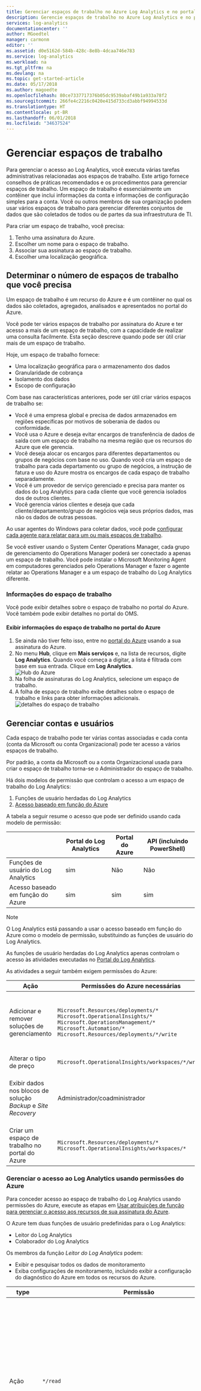 ```yaml
---
title: Gerenciar espaços de trabalho no Azure Log Analytics e no portal do OMS | Microsoft Docs
description: Gerencie espaços de trabalho no Azure Log Analytics e no portal do OMS usando várias tarefas administrativas em usuários, contas, espaços de trabalho e contas do Azure.
services: log-analytics
documentationcenter: ''
author: MGoedtel
manager: carmonm
editor: ''
ms.assetid: d0e5162d-584b-428c-8e8b-4dcaa746e783
ms.service: log-analytics
ms.workload: na
ms.tgt_pltfrm: na
ms.devlang: na
ms.topic: get-started-article
ms.date: 05/17/2018
ms.author: magoedte
ms.openlocfilehash: 80ce7337717376b05dc9539abaf49b1a933a78f2
ms.sourcegitcommit: 266fe4c2216c0420e415d733cd3abbf94994533d
ms.translationtype: HT
ms.contentlocale: pt-BR
ms.lasthandoff: 06/01/2018
ms.locfileid: "34637524"
---
```

# <a name="manage-workspaces"></a>Gerenciar espaços de trabalho

Para gerenciar o acesso ao Log Analytics, você executa várias tarefas administrativas relacionadas aos espaços de trabalho. Este artigo fornece conselhos de práticas recomendados e os procedimentos para gerenciar espaços de trabalho. Um espaço de trabalho é essencialmente um contêiner que inclui informações da conta e informações de configuração simples para a conta. Você ou outros membros de sua organização podem usar vários espaços de trabalho para gerenciar diferentes conjuntos de dados que são coletados de todos ou de partes da sua infraestrutura de TI.

Para criar um espaço de trabalho, você precisa:

1. Tenho uma assinatura do Azure.
2. Escolher um nome para o espaço de trabalho.
3. Associar sua assinatura ao espaço de trabalho.
4. Escolher uma localização geográfica.

## <a name="determine-the-number-of-workspaces-you-need"></a>Determinar o número de espaços de trabalho que você precisa
Um espaço de trabalho é um recurso do Azure e é um contêiner no qual os dados são coletados, agregados, analisados e apresentados no portal do Azure.

Você pode ter vários espaços de trabalho por assinatura do Azure e ter acesso a mais de um espaço de trabalho, com a capacidade de realizar uma consulta facilmente. Esta seção descreve quando pode ser útil criar mais de um espaço de trabalho.

Hoje, um espaço de trabalho fornece:

* Uma localização geográfica para o armazenamento dos dados
* Granularidade de cobrança
* Isolamento dos dados
* Escopo de configuração

Com base nas características anteriores, pode ser útil criar vários espaços de trabalho se:

* Você é uma empresa global e precisa de dados armazenados em regiões específicas por motivos de soberania de dados ou conformidade.
* Você usa o Azure e deseja evitar encargos de transferência de dados de saída com um espaço de trabalho na mesma região que os recursos do Azure que ele gerencia.
* Você deseja alocar os encargos para diferentes departamentos ou grupos de negócios com base no uso. Quando você cria um espaço de trabalho para cada departamento ou grupo de negócios, a instrução de fatura e uso do Azure mostra os encargos de cada espaço de trabalho separadamente.
* Você é um provedor de serviço gerenciado e precisa para manter os dados do Log Analytics para cada cliente que você gerencia isolados dos de outros clientes.
* Você gerencia vários clientes e deseja que cada cliente/departamento/grupo de negócios veja seus próprios dados, mas não os dados de outras pessoas.

Ao usar agentes do Windows para coletar dados, você pode [configurar cada agente para relatar para um ou mais espaços de trabalho](log-analytics-windows-agents.md).

Se você estiver usando o System Center Operations Manager, cada grupo de gerenciamento do Operations Manager poderá ser conectado a apenas um espaço de trabalho. Você pode instalar o Microsoft Monitoring Agent em computadores gerenciados pelo Operations Manager e fazer o agente relatar ao Operations Manager e a um espaço de trabalho do Log Analytics diferente.

### <a name="workspace-information"></a>Informações do espaço de trabalho

Você pode exibir detalhes sobre o espaço de trabalho no portal do Azure. Você também pode exibir detalhes no portal do OMS.

#### <a name="view-workspace-information-in-the-azure-portal"></a>Exibir informações do espaço de trabalho no portal do Azure

1. Se ainda não tiver feito isso, entre no [portal do Azure](https://portal.azure.com) usando a sua assinatura do Azure.
2. No menu **Hub**, clique em **Mais serviços** e, na lista de recursos, digite **Log Analytics**. Quando você começa a digitar, a lista é filtrada com base em sua entrada. Clique em **Log Analytics**.  
    ![Hub do Azure](./media/log-analytics-manage-access/hub.png)  
3. Na folha de assinaturas do Log Analytics, selecione um espaço de trabalho.
4. A folha de espaço de trabalho exibe detalhes sobre o espaço de trabalho e links para obter informações adicionais.  
    ![detalhes do espaço de trabalho](./media/log-analytics-manage-access/workspace-details.png)  


## <a name="manage-accounts-and-users"></a>Gerenciar contas e usuários
Cada espaço de trabalho pode ter várias contas associadas e cada conta (conta da Microsoft ou conta Organizacional) pode ter acesso a vários espaços de trabalho.

Por padrão, a conta da Microsoft ou a conta Organizacional usada para criar o espaço de trabalho torna-se o Administrador do espaço de trabalho.

Há dois modelos de permissão que controlam o acesso a um espaço de trabalho do Log Analytics:

1. Funções de usuário herdadas do Log Analytics
2. [Acesso baseado em função do Azure](../active-directory/role-based-access-control-configure.md)

A tabela a seguir resume o acesso que pode ser definido usando cada modelo de permissão:

|                          | Portal do Log Analytics | Portal do Azure | API (incluindo PowerShell) |
|--------------------------|----------------------|--------------|----------------------------|
| Funções de usuário do Log Analytics | sim                  | Não           | Não                          |
| Acesso baseado em função do Azure  | sim                  | sim          | sim                        |

> [!NOTE]
> O Log Analytics está passando a usar o acesso baseado em função do Azure como o modelo de permissão, substituindo as funções de usuário do Log Analytics.
>
>

As funções de usuário herdadas do Log Analytics apenas controlam o acesso às atividades executadas no [Portal do Log Analytics](https://mms.microsoft.com).

As atividades a seguir também exigem permissões do Azure:

| Ação                                                          | Permissões do Azure necessárias | Observações |
|-----------------------------------------------------------------|--------------------------|-------|
| Adicionar e remover soluções de gerenciamento                        | `Microsoft.Resources/deployments/*` <br> `Microsoft.OperationalInsights/*` <br> `Microsoft.OperationsManagement/*` <br> `Microsoft.Automation/*` <br> `Microsoft.Resources/deployments/*/write` | Essas permissões precisam ser concedidas no nível de assinatura ou no grupo de recursos. |
| Alterar o tipo de preço                                       | `Microsoft.OperationalInsights/workspaces/*/write` | |
| Exibir dados nos blocos de solução *Backup* e *Site Recovery* | Administrador/coadministrador | Acessa recursos implantados usando o modelo de implantação clássico |
| Criar um espaço de trabalho no portal do Azure                        | `Microsoft.Resources/deployments/*` <br> `Microsoft.OperationalInsights/workspaces/*` ||


### <a name="managing-access-to-log-analytics-using-azure-permissions"></a>Gerenciar o acesso ao Log Analytics usando permissões do Azure
Para conceder acesso ao espaço de trabalho do Log Analytics usando permissões do Azure, execute as etapas em [Usar atribuições de função para gerenciar o acesso aos recursos de sua assinatura do Azure](../active-directory/role-based-access-control-configure.md).

O Azure tem duas funções de usuário predefinidas para o Log Analytics:
- Leitor do Log Analytics
- Colaborador do Log Analytics

Os membros da função *Leitor do Log Analytics* podem:
- Exibir e pesquisar todos os dados de monitoramento 
- Exiba configurações de monitoramento, incluindo exibir a configuração do diagnóstico do Azure em todos os recursos do Azure.

| type    | Permissão | DESCRIÇÃO |
| ------- | ---------- | ----------- |
| Ação | `*/read`   | Capacidade de exibir todos os recursos e a configuração do recurso. Inclui exibir: <br> Status de extensão da máquina virtual <br> Configuração do diagnóstico do Azure nos recursos <br> Todas as propriedades e configurações de todos os recursos |
| Ação | `Microsoft.OperationalInsights/workspaces/analytics/query/action` | Capacidade de execução de consultas de Pesquisa de Logs v2 |
| Ação | `Microsoft.OperationalInsights/workspaces/search/action` | Capacidade de execução de consultas de Pesquisa de Logs v1 |
| Ação | `Microsoft.Support/*` | Capacidade de abrir casos de suporte |
|Nenhuma Ação | `Microsoft.OperationalInsights/workspaces/sharedKeys/read` | Impede a leitura da chave do espaço de trabalho necessária para usar a API da coleta de dados e instalar os agentes |


Os membros da função *Colaborador do Log Analytics* podem:
- Ler todos os dados de monitoramento  
- Criar e configurar Contas de automação  
- Adicionar e remover soluções de gerenciamento    
    > [!NOTE] 
    > Para executar com êxito essas duas ações, essa permissão deve ser concedida no nível do grupo de recursos ou da assinatura.  

- Ler as chaves da conta de armazenamento   
- Configurar a coleta de logs no Armazenamento do Azure  
- Editar configurações de monitoramento dos recursos do Azure, incluindo
  - Adicionar a extensão VM às VMs
  - Configurar o diagnóstico do Azure em todos os recursos do Azure

> [!NOTE] 
> Você pode usar a capacidade de adicionar uma extensão da máquina virtual a uma máquina virtual para ter controle total sobre uma máquina virtual.

| Permissão | DESCRIÇÃO |
| ---------- | ----------- |
| `*/read`     | Capacidade de exibir todos os recursos e a configuração do recurso. Inclui exibir: <br> Status de extensão da máquina virtual <br> Configuração do diagnóstico do Azure nos recursos <br> Todas as propriedades e configurações de todos os recursos |
| `Microsoft.Automation/automationAccounts/*` | Capacidade de criar e configurar Contas de automação do Azure, incluindo adicionar e editar runbooks |
| `Microsoft.ClassicCompute/virtualMachines/extensions/*` <br> `Microsoft.Compute/virtualMachines/extensions/*` | Adicionar, atualizar e remover as extensões da máquina virtual, incluindo a extensão do Microsoft Monitoring Agent e o Agente do OMS para a extensão do Linux |
| `Microsoft.ClassicStorage/storageAccounts/listKeys/action` <br> `Microsoft.Storage/storageAccounts/listKeys/action` | Exiba a chave da conta de armazenamento. Necessário para configurar o Log Analytics para ler os logs das contas de armazenamento do Azure |
| `Microsoft.Insights/alertRules/*` | Adicionar, atualizar e remover as regras de alerta |
| `Microsoft.Insights/diagnosticSettings/*` | Adicionar, atualizar e remover as configurações de diagnóstico nos recursos do Azure |
| `Microsoft.OperationalInsights/*` | Adicionar, atualizar e remover a configuração dos espaços de trabalho do Log Analytics |
| `Microsoft.OperationsManagement/*` | Adicionar e remover soluções de gerenciamento |
| `Microsoft.Resources/deployments/*` | Crie e exclua implantações. Necessário para adicionar e remover soluções, espaços de trabalho e contas de automação |
| `Microsoft.Resources/subscriptions/resourcegroups/deployments/*` | Crie e exclua implantações. Necessário para adicionar e remover soluções, espaços de trabalho e contas de automação |

Para adicionar e remover usuários de uma função de usuário, é necessário ter as permissões `Microsoft.Authorization/*/Delete` e `Microsoft.Authorization/*/Write`.

Use essas funções para conceder acesso aos usuários em escopos diferentes:
- Assinatura – acesso a todos os espaços de trabalho na assinatura
- Grupo de Recursos - acesso a todo espaço de trabalho no grupo de recursos
- Recurso - acesso somente ao espaço de trabalho especificado

Recomendamos que você execute atribuições no nível do recurso (espaço de trabalho) para garantir o controle de acesso preciso.  Use as [funções personalizadas](../active-directory/role-based-access-control-custom-roles.md) para criar funções com as permissões específicas necessárias.

### <a name="azure-user-roles-and-log-analytics-portal-user-roles"></a>Funções de usuário do Azure e funções de usuário do portal do Log Analytics
Se você tiver pelo menos a permissão de leitura do Azure no espaço de trabalho do Log Analytics, poderá abrir o portal do Log Analytics clicando na tarefa **Portal do OMS** ao exibir o espaço de trabalho do Log Analytics.

Ao abrir o portal do Log Analytics, use as funções de usuário herdadas do Log Analytics. Se você não tiver uma atribuição de função no portal do Log Analytics, o serviço [verificará as permissões do Azure existentes no espaço de trabalho](https://docs.microsoft.com/rest/api/authorization/permissions#Permissions_ListForResource).
Sua atribuição de função no portal do Log Analytics é determinada da seguinte maneira:

| Condições                                                   | Funções de usuário do Log Analytics atribuída | Observações |
|--------------------------------------------------------------|----------------------------------|-------|
| Sua conta pertence a uma função de usuário herdada do Log Analytics     | A função de usuário especificada do Log Analytics | |
| Sua conta não pertence a uma função de usuário herdada do Log Analytics <br> Permissões totais do Azure para o espaço de trabalho (`*` permissão <sup>1</sup>) | Administrador ||
| Sua conta não pertence a uma função de usuário herdada do Log Analytics <br> Permissões totais do Azure para o espaço de trabalho (`*` permissão <sup>1</sup>) <br> *sem ações* de `Microsoft.Authorization/*/Delete` e `Microsoft.Authorization/*/Write` | Colaborador ||
| Sua conta não pertence a uma função de usuário herdada do Log Analytics <br> Permissão de leitura do Azure | Somente leitura ||
| Sua conta não pertence a uma função de usuário herdada do Log Analytics <br> Permissões do Azure não são compreendidas | Somente leitura ||
| Para assinaturas de gerenciadas por CSP (Provedor de solução de nuvem) <br> A conta com a qual você está conectado está no Azure Active Directory vinculado ao espaço de trabalho | Administrador | Normalmente, o cliente de um CSP |
| Para assinaturas de gerenciadas por CSP (Provedor de solução de nuvem) <br> A conta com a qual você está conectado não está no Azure Active Directory vinculado ao espaço de trabalho | Colaborador | Normalmente o CSP |

<sup>1</sup> Consulte [Permissões do Azure](../active-directory/role-based-access-control-custom-roles.md) para saber mais sobre definições de função. Ao avaliar funções, uma ação de `*` não é equivalente a `Microsoft.OperationalInsights/workspaces/*`.

Alguns pontos a ter em mente sobre o portal do Azure:

* Ao entrar no portal do OMS usando http://mms.microsoft.com, você verá a lista **Selecionar um espaço de trabalho**. Essa lista só contém espaços de trabalho onde você tem uma função de usuário do Log Analytics. Para ver os espaços de trabalho aos quais você tem acesso com as assinaturas do Azure, será necessário especificar um locatário como parte da URL. Por exemplo: `mms.microsoft.com/?tenant=contoso.com`. O identificador do locatário costuma ser a última parte do endereço de email que você usa para entrar.
* Se você quiser navegar diretamente para um portal ao qual tem acesso por meio das permissões do Azure, será necessário especificar o recurso como parte da URL. É possível obter essa URL usando o PowerShell.

  Por exemplo: `(Get-AzureRmOperationalInsightsWorkspace).PortalUrl`.

  A URL é semelhante: `https://eus.mms.microsoft.com/?tenant=contoso.com&resource=%2fsubscriptions%2faaa5159e-dcf6-890a-a702-2d2fee51c102%2fresourcegroups%2fdb-resgroup%2fproviders%2fmicrosoft.operationalinsights%2fworkspaces%2fmydemo12`

### <a name="managing-users-in-the-oms-portal"></a>Gerenciar usuários no Portal do OMS
Você gerencia os usuários e o grupo na guia **Gerenciar Usuários** sob a guia **Contas** na página Configurações.   

![gerenciar usuários](./media/log-analytics-manage-access/setup-workspace-manage-users.png)


#### <a name="add-a-user-to-an-existing-workspace"></a>Adicionar um usuário a um espaço de trabalho existente
Use as seguintes etapas para adicionar um usuário ou grupo a um espaço de trabalho.

1. No portal do OMS, clique no bloco **Configurações**.
2. Clique na guia **Contas**, em seguida, clique na guia **Gerenciar Usuários**.
3. Na seção **Gerenciar Usuários**, escolha o tipo de conta a adicionar: **Conta Organizacional**, **Conta da Microsoft**, **Suporte da Microsoft**.

   * Se você escolher Conta da Microsoft, digite o endereço de email do usuário associado à Conta da Microsoft.
   * Se você escolher Conta Organizacional, poderá digitar parte do nome ou alias de email do usuário/grupo, e uma lista de usuários e grupos correspondentes será mostrada em uma caixa suspensa. Selecione um usuário ou um grupo.
   * Use o Suporte da Microsoft para fornecer a um engenheiro do Suporte da Microsoft ou a outro funcionário da Microsoft acesso temporário a seu espaço de trabalho para ajudar a solucionar problemas.

     > [!NOTE]
     > Para ter um desempenho melhor, limite o número de grupos do Active Directory associados a uma única conta do OMS a três, um para administradores, um para colaboradores e outro para usuários somente leitura. Usar mais grupos pode afetar o desempenho do Log Analytics.
     >
     >
4. Escolha o tipo de usuário ou grupo a adicionar: **Administrador**, **Colaborador** ou **Usuário de Somente Leitura**.  
5. Clique em **Adicionar**.

   Se você estiver adicionando uma Conta da Microsoft, um convite para ingressar no espaço de trabalho será enviado ao email fornecido. Depois que o usuário seguir as instruções no convite para ingressar no OMS, ele poderá acessar esse espaço de trabalho.
   Se você estiver adicionando uma conta organizacional, o usuário poderá acessar o Log Analytics imediatamente.  

#### <a name="edit-an-existing-user-type"></a>Editar um tipo de usuário existente
Você pode alterar a função da conta de um usuário associado à sua conta do OMS. Você tem as seguintes opções de função:

* *Administrador*: pode gerenciar os usuários, exibir e agir em todos os alertas, adicionar e remover servidores
* *Contribuidor*: pode exibir e agir em todos os alertas, adicionar e remover servidores
* *Usuário Somente Leitura*: os usuários marcados como somente leitura não podem:

  1. Adicione/remova as soluções. A galeria de soluções está oculta.
  2. Adicione/modifique/remova os blocos em **Meu Painel**.
  3. Exiba as páginas **Configurações**. As páginas estão ocultas.
  4. Na exibição Pesquisa, a configuração do PowerBI, Pesquisas Salvas e tarefas de Alertas estão ocultas.

#### <a name="to-edit-an-account"></a>Para editar uma conta
1. No portal do OMS, clique no bloco **Configurações**.
2. Clique na guia **Contas**, em seguida, clique na guia **Gerenciar Usuários**.
3. Selecione a função do usuário que você deseja alterar.
4. Na caixa de diálogo de confirmação, clique em **Sim**.

### <a name="remove-a-user-from-a-workspace"></a>Remover um usuário de um espaço de trabalho
Use as seguintes etapas para remover um usuário de um espaço de trabalho. Remover o usuário não fecha o espaço de trabalho. Em vez disso, remove a associação entre o usuário e o espaço de trabalho. Se um usuário estiver associado a vários espaços de trabalho, ele ainda poderá entrar no OMS e ver os outros espaços de trabalho.

1. No portal do OMS, clique no bloco **Configurações**.
2. Clique na guia **Contas**, em seguida, clique na guia **Gerenciar Usuários**.
3. Clique em **Remover** ao lado do nome de usuário que você deseja remover.
4. Na caixa de diálogo de confirmação, clique em **Sim**.

### <a name="add-a-group-to-an-existing-workspace"></a>Adicionar um grupo a um espaço de trabalho existente
1. Na seção anterior “Para adicionar um usuário a um espaço de trabalho existente”, execute as etapas 1 a 4.
2. Em **Escolher Usuário/Grupo**, selecione **Grupo**.  
   ![add a group to an existing workspace](./media/log-analytics-manage-access/add-group.png)
3. Insira o Nome de Exibição ou Endereço de email para o grupo que você deseja adicionar.
4. Selecione o grupo nos resultados da lista e clique em **Adicionar**.

## <a name="link-an-existing-workspace-to-an-azure-subscription"></a>Vincular um espaço de trabalho existente a uma assinatura do Azure
Todos os espaços de trabalho criados depois de 26 de setembro de 2016 devem ser vinculados a uma assinatura do Azure no momento da criação. Os espaços de trabalho criados antes dessa data devem ser vinculados a um espaço de trabalho quando você entra. Quando você cria o espaço de trabalho no Portal do Azure ou vincula seu espaço de trabalho a uma assinatura do Azure, o Azure Active Directory é vinculado à sua conta organizacional.

### <a name="to-link-a-workspace-to-an-azure-subscription-in-the-oms-portal"></a>Para vincular um espaço de trabalho a uma assinatura do Azure no portal do OMS

- Ao entrar no portal do OMS, você precisará selecionar uma assinatura do Azure. Selecione a assinatura que você deseja vincular à sua área de trabalho e clique em **Link**.  
    ![Vincular assinatura do Azure](./media/log-analytics-manage-access/required-link.png)

    > [!IMPORTANT]
    > Para vincular um espaço de trabalho, sua conta do Azure já deve ter acesso ao espaço de trabalho que você deseja vincular.  Em outras palavras, a conta usada para acessar o portal do Azure deve ser **igual** à conta usada para acessar seu espaço de trabalho. Para fazer isso, confira [Adicionar um usuário a um espaço de trabalho existente](#add-a-user-to-an-existing-workspace).

### <a name="to-link-a-workspace-to-an-azure-subscription-in-the-azure-portal"></a>Para vincular um espaço de trabalho a uma assinatura do Azure no portal do Azure
1. Faça logon no [Portal do Azure](http://portal.azure.com).
2. Procure pelo **Log Analytics** e selecione-o.
3. Você vê sua lista de espaços de trabalho existentes. Clique em **Adicionar**.  
   ![lista de espaços de trabalho](./media/log-analytics-manage-access/manage-access-link-azure01.png)
4. No **Espaço de Trabalho do OMS**, clique em **ou no link existente**.  
   ![link existente](./media/log-analytics-manage-access/manage-access-link-azure02.png)
5. Clique em **Definir configurações obrigatórias**.  
   ![configure required settings](./media/log-analytics-manage-access/manage-access-link-azure03.png)
6. Você vê a lista de espaços de trabalho que ainda não estão vinculados à sua conta do Azure. Selecione um espaço de trabalho.  
   ![selecionar espaços de trabalho](./media/log-analytics-manage-access/manage-access-link-azure04.png)
7. Se necessário, você pode alterar os valores para os seguintes itens:
   * Assinatura
   * Grupo de recursos
   * Local padrão
   * Tipo de preço   
     ![alterar valores](./media/log-analytics-manage-access/manage-access-link-azure05.png)
8. Clique em **OK**. O espaço de trabalho agora está vinculado à sua conta do Azure.

> [!NOTE]
> Caso você não veja o espaço de trabalho que deseja vincular, sua assinatura do Azure não tem acesso ao espaço de trabalho criado usando o portal do OMS.  Para conceder acesso a essa conta no portal do OMS, consulte [adicionar um usuário a um espaço de trabalho](#add-a-user-to-an-existing-workspace).
>
>

## <a name="upgrade-a-workspace-to-a-paid-plan"></a>Atualizar um espaço de trabalho para um plano pago
Há três tipos de plano de espaço de trabalho para OMS: **Gratuito**, **Autônomo** e **OMS**.  Se você estiver usando o plano *Gratuito*, haverá um limite de 500 MB de dados por dia enviados para o Log Analytics.  Se exceder esse valor, você precisará alterar o espaço de trabalho para um plano pago para não coletar dados acima do limite. Você pode alterar seu tipo de plano a qualquer momento.  Para obter mais informações sobre os preços do OMS, consulte [Detalhes do Preço](https://www.microsoft.com/en-us/cloud-platform/operations-management-suite-pricing).

### <a name="using-entitlements-from-an-oms-subscription"></a>Usar os direitos de uma assinatura do OMS
Para usar os direitos provenientes da aquisição de OMS E1, OMS E2 OMS ou Complemento do OMS para System Center, escolha o plano *OMS* do Log Analytics do OMS.

Quando você adquire uma assinatura do OMS, os direitos são adicionados ao Enterprise Agreement. Qualquer assinatura do Azure criada seguindo esse contrato pode usar os direitos. Todos os espaços de trabalho nessas assinaturas usam os direitos do OMS.

Para garantir que o uso de um espaço de trabalho seja aplicado aos seus direitos da assinatura do OMS, você precisa:

1. Criar o espaço de trabalho em uma assinatura do Azure que faz parte do Enterprise Agreement que inclui a assinatura do OMS
2. Selecione o plano *OMS* para o espaço de trabalho

> [!NOTE]
> Se o espaço de trabalho tiver sido criado antes de 26 de setembro de 2016 e seu plano de preços do Log Analytics for *Premium*, esse espaço de trabalho usará direitos do Complemento do OMS para o System Center. Você também pode usar seus direitos alterando para o tipo de preços *OMS*.
>
>

Os direitos de assinatura do OMS não são visíveis no portal do Azure ou do OMS. Você pode ver os direitos e o uso no Portal Enterprise.  

Se você precisar alterar a assinatura do Azure vinculada ao seu espaço de trabalho, poderá usar o cmdlet do Azure PowerShell [Move-AzureRmResource](https://msdn.microsoft.com/library/mt652516.aspx) .

### <a name="using-azure-commitment-from-an-enterprise-agreement"></a>Usar o Azure Commitment de um Enterprise Agreement
Se não tiver uma assinatura do OMS, você pagará separadamente por cada componente do OMS, e o uso será exibido em sua conta do Azure.

Se você tiver um compromisso monetário do Azure no registro corporativo ao qual suas assinaturas do Azure estão vinculadas, o uso do Log Analytics debitará automaticamente qualquer compromisso monetário restante.

Se você precisar alterar a assinatura do Azure vinculada ao seu espaço de trabalho, poderá usar o cmdlet do Azure PowerShell [Move-AzureRmResource](https://msdn.microsoft.com/library/mt652516.aspx) .  

### <a name="change-a-workspace-to-a-paid-pricing-tier-in-the-azure-portal"></a>Alterar um espaço de trabalho para um tipo de preço pago no Portal do Azure
1. Faça logon no [Portal do Azure](http://portal.azure.com).
2. Procure pelo **Log Analytics** e selecione-o.
3. Você vê sua lista de espaços de trabalho existentes. Selecione um espaço de trabalho.  
4. Na folha do espaço de trabalho, em **Geral**, clique em **Tipo de preço**.  
5. Em **Tipo de preço**, clique em selecionar um tipo de preço e clique em **Selecionar**.  
    ![selecionar plano](./media/log-analytics-manage-access/manage-access-change-plan03.png)
6. Ao atualizar sua exibição do Portal do Azure, você vê o **Tipo de preço** atualizado para o tipo selecionado.  
    ![plano atualizado](./media/log-analytics-manage-access/manage-access-change-plan04.png)

> [!NOTE]
> Se o seu espaço de trabalho está vinculado a uma conta de automação, antes de poder selecionar o tipo de preços *Autônomo (por GB)*, deve excluir quaisquer soluções de **Automação e Controle** e desvincular a conta de Automação. Na folha do espaço de trabalho, em **geral**, clique em **soluções** para ver e excluir soluções. Para desvincular a conta de automação, clique no nome da conta de automação na folha **Tipo de preços**.
>
>

### <a name="change-a-workspace-to-a-paid-pricing-tier-in-the-oms-portal"></a>Alterar um espaço de trabalho para um tipo de preço pago no portal do OMS

Para alterar o tipo de preço usando o portal do OMS, você deve ter uma assinatura do Azure.

1. No portal do OMS, clique no bloco **Configurações**.
2. Clique na guia **Contas**, em seguida, clique na guia **Plano de Assinatura e Dados do Azure**.
3. Clique no tipo de preço que você deseja usar.
4. Clique em **Salvar**.  
   ![planos de assinatura e dados](./media/log-analytics-manage-access/subscription-tab.png)

Seu novo plano de dados é exibido na faixa de opções do portal do OMS, na parte superior da página da Web.

![faixa de opções do OMS](./media/log-analytics-manage-access/data-plan-changed.png)


## <a name="change-how-long-log-analytics-stores-data"></a>Alterar o tempo que o Log Analytics leva para armazenar dados

No tipo de preço Gratuito, o Log Analytics disponibiliza os últimos sete dias de dados.
No tipo de preço Standard, o Log Analytics disponibiliza os últimos 30 dias de dados.
No tipo de preço Premium, o Log Analytics disponibiliza os últimos 365 dias de dados.
Nos tipos de preço Autônomo e OMS, o Log Analytics disponibiliza por padrão os últimos 31 dias de dados.

Quando você usa os tipos de preço OMS e Autônomo, pode manter até dois anos de dados (730 dias). Dados armazenados por mais tempo do que o padrão de 31 dias acarreta um custo por retenção de dados. Para obter mais informações sobre preços, consulte [encargos excedentes](https://azure.microsoft.com/pricing/details/log-analytics/).

Para alterar o período de tempo de retenção de dados, consulte [Gerenciar o custo controlando a retenção e o volume de dados no Log Analytics](log-analytics-manage-cost-storage.md).

## <a name="change-an-azure-active-directory-organization-for-a-workspace"></a>Alterar uma Organização do Azure Active Directory para um espaço de trabalho

Você pode alterar a organização do Azure Active Directory de um espaço de trabalho. Alterar a organização do Azure Active Directory permite adicionar usuários e grupos do diretório ao espaço de trabalho.

### <a name="to-change-the-azure-active-directory-organization-for-a-workspace"></a>Para alterar uma Organização do Azure Active Directory para um espaço de trabalho

1. Na página Configurações no portal do OMS, clique em **Contas** e clique na guia **Gerenciar Usuários**.  
2. Examine as informações sobre as contas organizacionais e clique em **Alterar Organização**.  
    ![alterar organização](./media/log-analytics-manage-access/manage-access-add-adorg01.png)
3. Insira as informações de identidade para o administrador do domínio do Azure Active Directory. Posteriormente, você vê uma confirmação informando que seu espaço de trabalho está vinculado ao domínio do Azure Active Directory.  
    ![confirmação de espaço de trabalho vinculado](./media/log-analytics-manage-access/manage-access-add-adorg02.png)


## <a name="delete-a-log-analytics-workspace"></a>Excluir um espaço de trabalho do Log Analytics
Quando você exclui um espaço de trabalho do Log Analytics, todos os dados relacionados ao espaço de trabalho são excluídos do serviço Log Analytics em até 30 dias.

Se você for um administrador e houver vários usuários associados ao espaço de trabalho, a associação entre os usuários e o espaço de trabalho será interrompida. Se os usuários estiverem associados a outros espaços de trabalho, eles poderão continuar usando o Log Analytics com esses outros espaços. No entanto, se eles não estiverem associados a outros espaços de trabalho, precisarão criar um espaço de trabalho para usar o serviço. Para excluir um espaço de trabalho, consulte [Excluir um espaço de trabalho do Azure Log Analytics](log-analytics-manage-del-workspace.md)

## <a name="next-steps"></a>Próximas etapas
* Consulte [Coletar dados de computadores em seu ambiente com o Log Analytics](log-analytics-concept-hybrid.md) para coletar dados de computadores em seu data center ou em outro ambiente de nuvem.
* Consulte [Coletar dados sobre as máquinas virtuais do Azure](log-analytics-quick-collect-azurevm.md) para configurar a coleta de dados de máquinas virtuais do Azure.  
* [Adicionar soluções do Log Analytics por meio da Galeria de Soluções](log-analytics-add-solutions.md) para adicionar funcionalidades e reunir dados.

